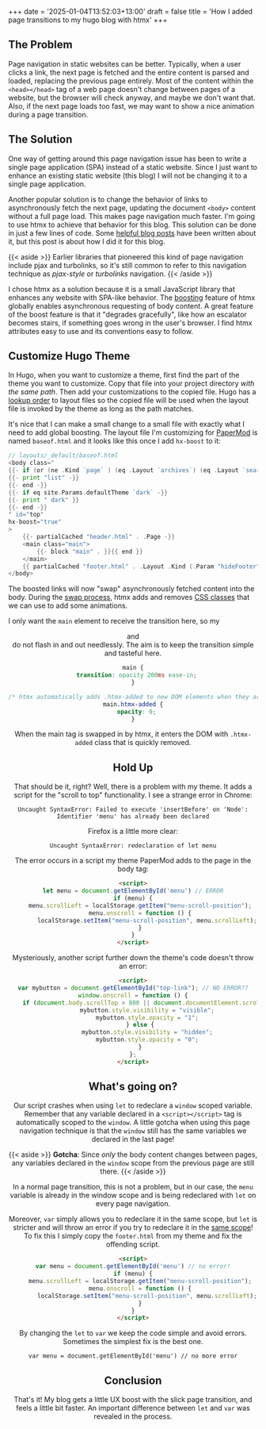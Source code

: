 +++
date = '2025-01-04T13:52:03+13:00'
draft = false
title = 'How I added page transitions to my hugo blog with htmx'
+++

## The Problem
Page navigation in static websites can be better. Typically, when a user clicks a link, the next page is fetched and the entire content is parsed and loaded, replacing the previous page entirely. Most of the content within the `<head></head>` tag of a web page doesn't change between pages of a website, but the browser will check anyway, and maybe we don't want that. Also, if the next page loads too fast, we may want to show a nice animation during a page transition.

## The Solution
One way of getting around this page navigation issue has been to write a single page application (SPA) instead of a static website. Since I just want to enhance an existing static website (this blog) I will not be changing it to a single page application.

Another popular solution is to change the behavior of links to asynchronously fetch the next page, updating the document `<body>` content without a full page load. This makes page navigation much faster. I'm going to use htmx to achieve that behavior for this blog. This solution can be done in just a few lines of code. Some [helpful blog posts](https://brandonrozek.com/blog/progressive-enhancement-page-transitions-hugo-htmx/) have been written about it, but this post is about how I did it for this blog.

{{< aside >}}
Earlier libraries that pioneered this kind of page navigation include pjax and turbolinks, so it's still common to refer to this navigation technique as *pjax-style* or *turbolinks* navigation.
{{< /aside >}}

I chose htmx as a solution because it is a small JavaScript library that enhances any website with SPA-like behavior. The [boosting](https://htmx.org/docs/#boosting) feature of htmx globally enables asynchronous requesting of body content. A great feature of the boost feature is that it "degrades gracefully", like how an escalator becomes stairs, if something goes wrong in the user's browser. I find htmx attributes easy to use and its conventions easy to follow.

## Customize Hugo Theme

In Hugo, when you want to customize a theme, first find the part of the theme you want to customize. Copy that file into your project directory *with the same path*. Then add your customizations to the copied file. Hugo has a [lookup order](https://gohugo.io/templates/lookup-order/) to layout files so the copied file will be used when the layout file is invoked by the theme as long as the path matches.

It's nice that I can make a small change to a small file with exactly what I need to add global boosting. The layout file I'm customizing for [PaperMod](https://adityatelange.github.io/hugo-PaperMod/) is named `baseof.html` and it looks like this once I add `hx-boost` to it:
```go
// layouts/_default/baseof.html
<body class="
{{- if (or (ne .Kind `page` ) (eq .Layout `archives`) (eq .Layout `search`)) -}}
{{- print "list" -}}
{{- end -}}
{{- if eq site.Params.defaultTheme `dark` -}}
{{- print " dark" }}
{{- end -}}
" id="top"
hx-boost="true"
>
    {{- partialCached "header.html" . .Page -}}
    <main class="main">
        {{- block "main" . }}{{ end }}
    </main>
    {{ partialCached "footer.html" . .Layout .Kind (.Param "hideFooter") (.Param "ShowCodeCopyButtons") -}}
</body>
```

The boosted links will now "swap" asynchronously fetched content into the body. During the [swap process](https://htmx.org/attributes/hx-swap/), htmx adds and removes [CSS classes](https://htmx.org/reference/#classes) that we can use to add some animations.

I only want the `main` element to receive the transition here, so my <header> and <footer> do not flash in and out needlessly. The aim is to keep the transition simple and tasteful here.

```css
main {
  transition: opacity 200ms ease-in;
}

/* htmx automatically adds .htmx-added to new DOM elements when they are swapped in */
main.htmx-added {
  opacity: 0;
}
```

When the main tag is swapped in by htmx, it enters the DOM with `.htmx-added` class that is quickly removed.

## Hold Up
That should be it, right? Well, there is a problem with my theme. It adds a script for the "scroll to top" functionality. I see a strange error in Chrome:

```
Uncaught SyntaxError: Failed to execute 'insertBefore' on 'Node': Identifier 'menu' has already been declared
```

Firefox is a little more clear:
```
Uncaught SyntaxError: redeclaration of let menu
```

The error occurs in a script my theme PaperMod adds to the page in the body tag:
```HTML
<script>
let menu = document.getElementById('menu') // ERROR
if (menu) {
    menu.scrollLeft = localStorage.getItem("menu-scroll-position");
    menu.onscroll = function () {
        localStorage.setItem("menu-scroll-position", menu.scrollLeft);
    }
}
</script>
```
Mysteriously, another script further down the theme's code doesn't throw an error:

```HTML
<script>
var mybutton = document.getElementById("top-link"); // NO ERROR??
window.onscroll = function () {
    if (document.body.scrollTop > 800 || document.documentElement.scrollTop > 800) {
        mybutton.style.visibility = "visible";
        mybutton.style.opacity = "1";
    } else {
        mybutton.style.visibility = "hidden";
        mybutton.style.opacity = "0";
    }
};
</script>
```

## What's going on?

Our script crashes when using `let` to redeclare a `window` scoped variable. Remember that any variable declared in a `<script></script>` tag is automatically scoped to the `window`. A little gotcha when using this page navigation technique is that the `window` still has the same variables we declared in the last page!

{{< aside >}}
**Gotcha**: Since *only* the body content changes between pages, any variables declared in the `window` scope from the previous page are still there.
{{< /aside >}}

In a normal page transition, this is not a problem, but in our case, the `menu` variable is already in the window scope and is being redeclared with `let` on every page navigation.

Moreover, `var` simply allows you to redeclare it in the same scope, but `let` is stricter and will throw an error if you try to redeclare it in the [same scope](https://developer.mozilla.org/en-US/docs/Web/JavaScript/Reference/Statements/let#redeclarations)! To fix this I simply copy the `footer.html` from my theme and fix the offending script.

```HTML
<script>
var menu = document.getElementById('menu') // no error!
if (menu) {
    menu.scrollLeft = localStorage.getItem("menu-scroll-position");
    menu.onscroll = function () {
        localStorage.setItem("menu-scroll-position", menu.scrollLeft);
    }
}
</script>
```
By changing the `let` to `var` we keep the code simple and avoid errors. Sometimes the simplest fix is the best one.

```JS
var menu = document.getElementById('menu') // no more error
```

## Conclusion

That's it! My blog gets a little UX boost with the slick page transition, and feels a little bit faster. An important difference between `let` and `var` was revealed in the process.
